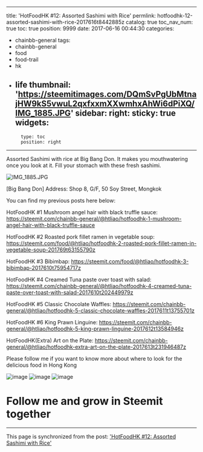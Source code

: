 
---
title: 'HotFoodHK #12: Assorted Sashimi with Rice'
permlink: hotfoodhk-12-assorted-sashimi-with-rice-2017616t8442885z
catalog: true
toc_nav_num: true
toc: true
position: 9999
date: 2017-06-16 00:44:30
categories:
- chainbb-general
tags:
- chainbb-general
- food
- food-trail
- hk
- life
thumbnail: 'https://steemitimages.com/DQmSvPgUbMtnajHW9kS5vwuL2qxfxxmXXwmhxAhWi6dPiXQ/IMG_1885.JPG'
sidebar:
    right:
        sticky: true
widgets:
    -
        type: toc
        position: right
---


Assorted Sashimi with rice at Big Bang Don. It makes you mouthwatering once you look at it. Fill your stomach with these fresh sashimi. 


![IMG_1885.JPG](https://steemitimages.com/DQmSvPgUbMtnajHW9kS5vwuL2qxfxxmXXwmhxAhWi6dPiXQ/IMG_1885.JPG)

[Big Bang Don]
Address: Shop 8, G/F, 50 Soy Street, Mongkok



You can find my previous posts here below:

HotFoodHK #1 Mushroom angel hair with black truffle sauce:
https://steemit.com/chainbb-general/@htliao/hotfoodhk-1-mushroom-angel-hair-with-black-truffle-sauce

HotFoodHK #2 Roasted pork fillet ramen in vegetable soup:
https://steemit.com/food/@htliao/hotfoodhk-2-roasted-pork-fillet-ramen-in-vegetable-soup-201769t63155790z

HotFoodHK #3 Bibimbap:
https://steemit.com/food/@htliao/hotfoodhk-3-bibimbap-2017610t75954717z

HotFoodHK #4 Creamed Tuna paste over toast with salad:
https://steemit.com/chainbb-general/@htliao/hotfoodhk-4-creamed-tuna-paste-over-toast-with-salad-2017610t202449979z

HotFoodHK #5 Classic Chocolate Waffles: 
https://steemit.com/chainbb-general/@htliao/hotfoodhk-5-classic-chocolate-waffles-2017611t13755701z

HotFoodHK #6 King Prawn Linguine:
https://steemit.com/chainbb-general/@htliao/hotfoodhk-5-king-prawn-linguine-2017612t13584946z

HotFoodHK(Extra) Art on the Plate:
https://steemit.com/chainbb-general/@htliao/hotfoodhk-extra-art-on-the-plate-2017613t231946487z


Please follow me if you want to know more about where to look for the delicious food in Hong Kong


 ![image](https://i.imgur.com/yvgHyTV.jpg) ![image](https://i.imgur.com/qByWRCN.jpg) ![image](https://i.imgur.com/qBZ9dH6.jpg)

# Follow me and grow in Steemit together

- - -

This page is synchronized from the post: ['HotFoodHK #12: Assorted Sashimi with Rice'](https://steemit.com/@htliao/hotfoodhk-12-assorted-sashimi-with-rice-2017616t8442885z)
